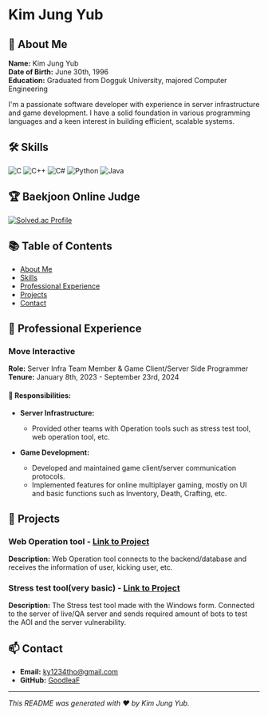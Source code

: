 # Kim Jung Yub

## 👋 About Me

**Name:** Kim Jung Yub  
**Date of Birth:** June 30th, 1996  
**Education:** Graduated from Dogguk University, majored Computer Engineering

I'm a passionate software developer with experience in server infrastructure and game development. I have a solid foundation in various programming languages and a keen interest in building efficient, scalable systems.

## 🛠️ Skills

![C](https://img.shields.io/badge/-C-A8B9CC?style=flat&logo=c&logoColor=white)
![C++](https://img.shields.io/badge/-C++-00599C?style=flat&logo=c%2B%2B&logoColor=white)
![C#](https://img.shields.io/badge/-C%23-239120?style=flat&logo=c-sharp&logoColor=white)
![Python](https://img.shields.io/badge/-Python-3776AB?style=flat&logo=python&logoColor=white)
![Java](https://img.shields.io/badge/-Java-007396?style=flat&logo=java&logoColor=white)

## 🏆 Baekjoon Online Judge

[![Solved.ac Profile](http://mazassumnida.wtf/api/v2/generate_badge?boj=goodleaf96)](https://solved.ac/goodleaf96)

## 📚 Table of Contents
- [About Me](#-about-me)
- [Skills](#-skills)
- [Professional Experience](#-professional-experience)
- [Projects](#-projects)
- [Contact](#-contact)

## 💼 Professional Experience

### Move Interactive
**Role:** Server Infra Team Member & Game Client/Server Side Programmer  
**Tenure:** January 8th, 2023 - September 23rd, 2024

#### 🚀 Responsibilities:
- **Server Infrastructure:**
  - Provided other teams with Operation tools such as stress test tool, web operation tool, etc.
  
- **Game Development:**
  - Developed and maintained game client/server communication protocols.
  - Implemented features for online multiplayer gaming, mostly on UI and basic functions such as Inventory, Death, Crafting, etc.

## 🌟 Projects

### Web Operation tool - [Link to Project](https://github.com/GoodleaF/frontend)

**Description:** Web Operation tool connects to the backend/database and receives the information of user, kicking user, etc.

### Stress test tool(very basic) - [Link to Project](https://github.com/GoodleaF/server-stressbot-example )

**Description:** The Stress test tool made with the Windows form. Connected to the server of live/QA server and sends required amount of bots to test the AOI and the server vulnerability.

## 📫 Contact

- **Email:** [ky1234tho@gmail.com](mailto:ky1234tho@gmail.com)
- **GitHub:** [GoodleaF](https://github.com/GoodleaF)

---

*This README was generated with ❤️ by Kim Jung Yub.*
